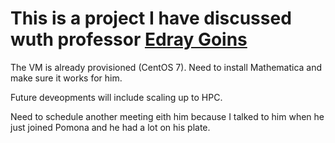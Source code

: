 # This is a project I have discussed wuth professor [Edray Goins](https://www.pomona.edu/directory/people/edray-goins)

The VM is already provisioned (CentOS 7). Need to install Mathematica and make sure it works for him.

Future deveopments will include scaling up to HPC.

Need to schedule another meeting eith him because I talked to him when he just joined Pomona and he had a lot on his plate.
